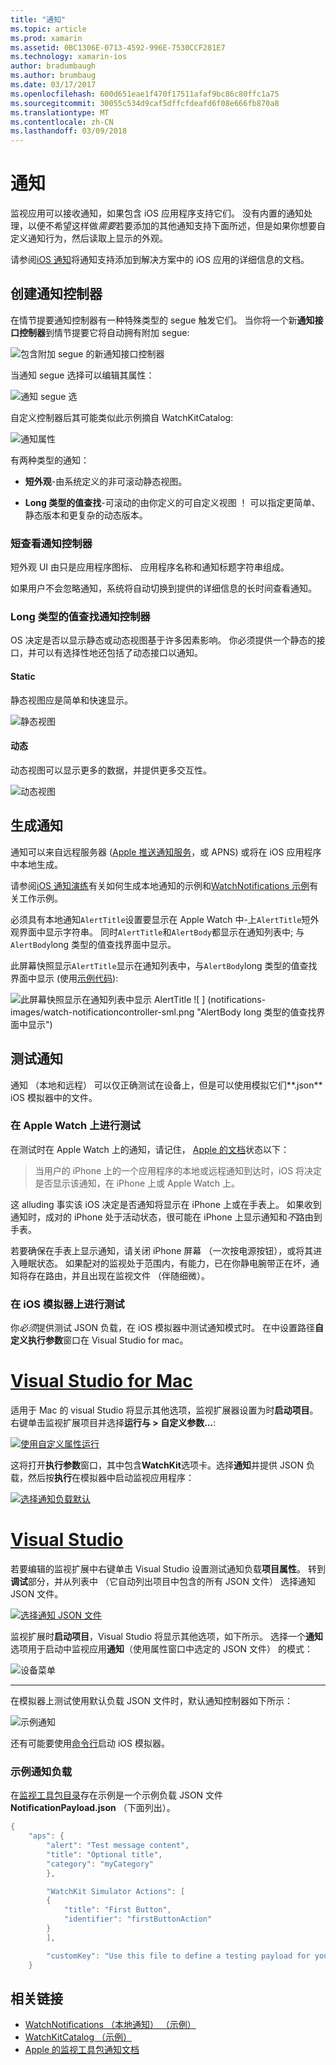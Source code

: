 ```yaml
---
title: "通知"
ms.topic: article
ms.prod: xamarin
ms.assetid: 0BC1306E-0713-4592-996E-7530CCF281E7
ms.technology: xamarin-ios
author: bradumbaugh
ms.author: brumbaug
ms.date: 03/17/2017
ms.openlocfilehash: 600d651eae1f470f17511afaf9bc86c80ffc1a75
ms.sourcegitcommit: 30055c534d9caf5dffcfdeafd6f08e666fb870a8
ms.translationtype: MT
ms.contentlocale: zh-CN
ms.lasthandoff: 03/09/2018
---
```

# <a name="notifications"></a>通知

监视应用可以接收通知，如果包含 iOS 应用程序支持它们。 没有内置的通知处理，以便不希望这样做*需要*若要添加的其他通知支持下面所述，但是如果你想要自定义通知行为，然后读取上显示的外观。

请参阅[iOS 通知](~/ios/platform/user-notifications/deprecated/index.md)将通知支持添加到解决方案中的 iOS 应用的详细信息的文档。

## <a name="creating-notification-controllers"></a>创建通知控制器

在情节提要通知控制器有一种特殊类型的 segue 触发它们。 当你将一个新**通知接口控制器**到情节提要它将自动拥有附加 segue:

![](notifications-images/notification-storyboard1.png "包含附加 segue 的新通知接口控制器")

当通知 segue 选择可以编辑其属性：

![](notifications-images/notification-storyboard2.png "通知 segue 选")

自定义控制器后其可能类似此示例摘自 WatchKitCatalog:

![](notifications-images/notifications-segue.png "通知属性")


有两种类型的通知：

- **短外观**-由系统定义的非可滚动静态视图。

- **Long 类型的值查找**-可滚动的由你定义的可自定义视图 ！ 可以指定更简单、 静态版本和更复杂的动态版本。

### <a name="short-look-notification-controller"></a>短查看通知控制器

短外观 UI 由只是应用程序图标、 应用程序名称和通知标题字符串组成。

如果用户不会忽略通知，系统将自动切换到提供的详细信息的长时间查看通知。


### <a name="long-look-notification-controller"></a>Long 类型的值查找通知控制器

OS 决定是否以显示静态或动态视图基于许多因素影响。 你必须提供一个静态的接口，并可以有选择性地还包括了动态接口以通知。

#### <a name="static"></a>Static

静态视图应是简单和快速显示。

![](notifications-images/notification-static.png "静态视图")

#### <a name="dynamic"></a>动态

动态视图可以显示更多的数据，并提供更多交互性。

![](notifications-images/notification-dynamic.png "动态视图")


## <a name="generating-notifications"></a>生成通知

通知可以来自远程服务器 ([Apple 推送通知服务](https://developer.apple.com/library/ios/documentation/NetworkingInternet/Conceptual/RemoteNotificationsPG/Chapters/ApplePushService.html)，或 APNS) 或将在 iOS 应用程序中本地生成。

请参阅[iOS 通知演练](~/ios/platform/user-notifications/deprecated/local-notifications-in-ios-walkthrough.md)有关如何生成本地通知的示例和[WatchNotifications 示例](https://developer.xamarin.com/samples/monotouch/WatchKit/WatchNotifications/)有关工作示例。

必须具有本地通知`AlertTitle`设置要显示在 Apple Watch 中-上`AlertTitle`短外观界面中显示字符串。 同时`AlertTitle`和`AlertBody`都显示在通知列表中; 与`AlertBody`long 类型的值查找界面中显示。

此屏幕快照显示`AlertTitle`显示在通知列表中，与`AlertBody`long 类型的值查找界面中显示 (使用[示例代码](https://developer.xamarin.com/samples/monotouch/WatchKit/WatchNotifications/)):

![](notifications-images/watch-notificationslist-sml.png "此屏幕快照显示在通知列表中显示 AlertTitle") ![ ] (notifications-images/watch-notificationcontroller-sml.png "AlertBody long 类型的值查找界面中显示")

## <a name="testing-notifications"></a>测试通知

通知 （本地和远程） 可以仅正确测试在设备上，但是可以使用模拟它们**.json** iOS 模拟器中的文件。

### <a name="testing-on-apple-watch"></a>在 Apple Watch 上进行测试

在测试时在 Apple Watch 上的通知，请记住， [Apple 的文档](https://developer.apple.com/library/ios/documentation/General/Conceptual/WatchKitProgrammingGuide/BasicSupport.html)状态以下：

> 当用户的 iPhone 上的一个应用程序的本地或远程通知到达时，iOS 将决定是否显示该通知，在 iPhone 上或 Apple Watch 上。

这 alluding 事实该 iOS 决定是否通知将显示在 iPhone 上或在手表上。 如果收到通知时，成对的 iPhone 处于活动状态，很可能在 iPhone 上显示通知和*不*路由到手表。

若要确保在手表上显示通知，请关闭 iPhone 屏幕 （一次按电源按钮），或将其进入睡眠状态。 如果配对的监视处于范围内，有能力，已在你静电腕带正在坏，通知将存在路由，并且出现在监视文件 （伴随细微）。

### <a name="testing-on-the-ios-simulator"></a>在 iOS 模拟器上进行测试

你*必须*提供测试 JSON 负载，在 iOS 模拟器中测试通知模式时。 在中设置路径**自定义执行参数**窗口在 Visual Studio for mac。

# <a name="visual-studio-for-mactabvsmac"></a>[Visual Studio for Mac](#tab/vsmac)

适用于 Mac 的 visual Studio 将显示其他选项，监视扩展器设置为时**启动项目**。
右键单击监视扩展项目并选择**运行与 > 自定义参数...**:
    
[![](notifications-images/runwith-customparams-sml.png "使用自定义属性运行")](notifications-images/runwith-customparams.png#lightbox)
    
这将打开**执行参数**窗口，其中包含**WatchKit**选项卡。选择**通知**并提供 JSON 负载，然后按**执行**在模拟器中启动监视应用程序：
    
[![](notifications-images/runwith-execargs-sml.png "选择通知负载默认")](notifications-images/runwith-execargs.png#lightbox)

# <a name="visual-studiotabvswin"></a>[Visual Studio](#tab/vswin)

若要编辑的监视扩展中右键单击 Visual Studio 设置测试通知负载**项目属性**。 转到**调试**部分，并从列表中 （它自动列出项目中包含的所有 JSON 文件） 选择通知 JSON 文件。
    
[![](notifications-images/runwith-execargs-sml-vs.png "选择通知 JSON 文件")](notifications-images/runwith-execargs-vs.png#lightbox)

监视扩展时**启动项目**，Visual Studio 将显示其他选项，如下所示。 选择一个**通知**选项用于启动中监视应用**通知**（使用属性窗口中选定的 JSON 文件） 的模式：
    
![](notifications-images/runwith-vs.png "设备菜单")

-----

在模拟器上测试使用默认负载 JSON 文件时，默认通知控制器如下所示：

![](notifications-images/notification-debug-sml.png "示例通知")

还有可能要使用[命令行](~/ios/watchos/troubleshooting.md#command_line)启动 iOS 模拟器。

### <a name="example-notification-payload"></a>示例通知负载

在[监视工具包目录](https://developer.xamarin.com/samples/monotouch/WatchKit/WatchKitCatalog/)存在示例是一个示例负载 JSON 文件**NotificationPayload.json** （下面列出）。

```csharp
{
    "aps": {
        "alert": "Test message content",
        "title": "Optional title",
        "category": "myCategory"
        },

        "WatchKit Simulator Actions": [
        {
            "title": "First Button",
            "identifier": "firstButtonAction"
        }
        ],

        "customKey": "Use this file to define a testing payload for your notifications. The aps dictionary specifies the category, alert text and title. The WatchKit Simulator Actions array can provide info for one or more action buttons in addition to the standard Dismiss button. Any other top level keys are custom payload. If you have multiple such JSON files in your project, you'll be able to choose between them in when selecting to debug the notification interface of your Watch App."
    }
```



## <a name="related-links"></a>相关链接

- [WatchNotifications （本地通知） （示例）](https://developer.xamarin.com/samples/monotouch/WatchKit/WatchNotifications/)
- [WatchKitCatalog （示例）](https://developer.xamarin.com/samples/monotouch/WatchKit/WatchKitCatalog/)
- [Apple 的监视工具包通知文档](https://developer.apple.com/library/ios/documentation/General/Conceptual/WatchKitProgrammingGuide/BasicSupport.html)
